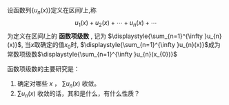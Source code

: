 

设函数列$\displaystyle{ \{u_{n}(x)\}}$定义在区间$I$上,称$${\displaystyle u_{1}(x)+u_{2}(x)+\cdots +u_{n}(x)+\cdots }$$
为定义在区间$I$上的 **函数项级数** ,
记为 $\displaystyle{\sum_{n=1}^{\infty }u_{n}(x)}$,
当$x$取确定的值$x_{0}$时, $\displaystyle{\sum_{n=1}^{\infty }u_{n}(x)}$成为常数项级数$\displaystyle{\sum_{n=1}^{\infty }u_{n}(x_{0})}$



函数项级数的主要研究是：
1. 确定对哪些 ${\displaystyle x}$ ， ${\displaystyle \sum u_{n}(x)}$ 收敛。
2.  ${\displaystyle \sum u_{n}(x)}$ 收敛的话，其和是什么，有什么性质？

